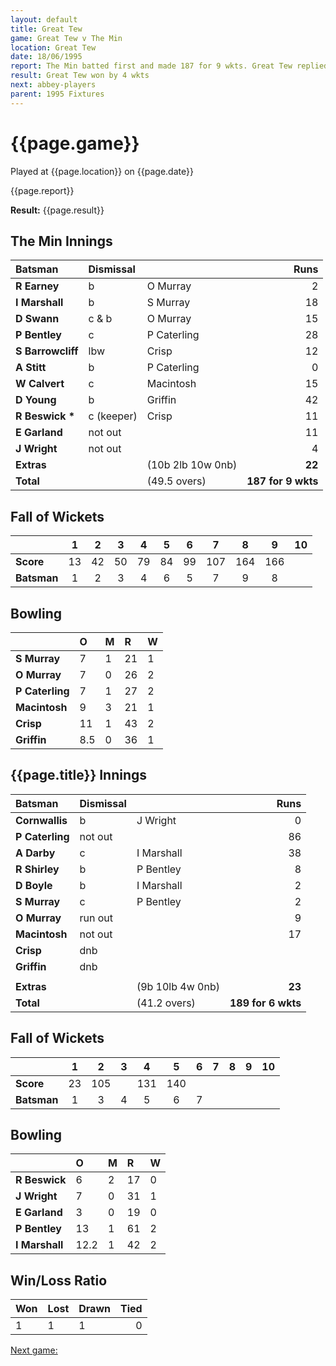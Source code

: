 ```yaml
---
layout: default
title: Great Tew
game: Great Tew v The Min
location: Great Tew
date: 18/06/1995
report: The Min batted first and made 187 for 9 wkts. Great Tew replied with 189 for 6 wkts
result: Great Tew won by 4 wkts
next: abbey-players
parent: 1995 Fixtures
---
```


# {{page.game}}

Played at {{page.location}} on {{page.date}}

{{page.report}}

**Result:** {{page.result}}

## The Min Innings

| Batsman | Dismissal |  | Runs |
|:---|:---|---|---:|
| **R Earney** | b | O Murray | 2 |
| **I Marshall** | b | S Murray | 18 |
| **D Swann** | c & b | O Murray | 15 |
| **P Bentley** | c | P Caterling | 28 |
| **S Barrowcliff** | lbw | Crisp | 12 |
| **A Stitt** | b | P Caterling | 0 |
| **W Calvert** | c | Macintosh | 15 |
| **D Young** | b | Griffin | 42 |
| **R Beswick &#42;** | c (keeper) | Crisp | 11 |
| **E Garland** | not out |  | 11 |
| **J Wright** | not out |  | 4 |
| **Extras** | | (10b 2lb 10w 0nb) | **22** |
| **Total** | | (49.5 overs) | **187 for 9 wkts** |

## Fall of Wickets

| | 1 | 2 | 3 | 4 | 5 | 6 | 7 | 8 | 9 | 10 |
|---|:---:|:---:|:---:|:---:|:---:|:---:|:---:|:---:|:---:|:---:|
| **Score** | 13 | 42 | 50 | 79 | 84 | 99 | 107 | 164 | 166 |  |
| **Batsman** | 1 | 2 | 3 | 4 | 6 | 5 | 7 | 9 | 8 |  |

## Bowling

| | O | M | R | W |
|---|:---|:---|:---|:---|
| **S Murray** | 7 | 1 | 21 | 1 |
| **O Murray** | 7 | 0 | 26 | 2 |
| **P Caterling** | 7 | 1 | 27 | 2 |
| **Macintosh** | 9 | 3 | 21 | 1 |
| **Crisp** | 11 | 1 | 43 | 2 |
| **Griffin** | 8.5 | 0 | 36 | 1 |

## {{page.title}} Innings

| Batsman | Dismissal |  | Runs |
|:---|:---|---|---:|
| **Cornwallis** | b | J Wright | 0 |
| **P Caterling** | not out |  | 86 |
| **A Darby** | c | I Marshall | 38 |
| **R Shirley** | b | P Bentley | 8 |
| **D Boyle** | b | I Marshall | 2 |
| **S Murray** | c | P Bentley | 2 |
| **O Murray** | run out |  | 9 |
| **Macintosh** | not out |  | 17 |
| **Crisp** | dnb |  |  |
| **Griffin** | dnb |  |  |
|  |  |  |  |
| **Extras** | | (9b 10lb 4w 0nb) | **23** |
| **Total** | | (41.2 overs) | **189 for 6 wkts** |

## Fall of Wickets

| | 1 | 2 | 3 | 4 | 5 | 6 | 7 | 8 | 9 | 10 |
|---|:---:|:---:|:---:|:---:|:---:|:---:|:---:|:---:|:---:|:---:|
| **Score** | 23 | 105 |  | 131 | 140 |  |  |  |  |  |
| **Batsman** | 1 | 3 | 4 | 5 | 6 | 7 |  |  |  |  |

## Bowling

| | O | M | R | W |
|---|:---|:---|:---|:---|
| **R Beswick** | 6 | 2 | 17 | 0 |
| **J Wright** | 7 | 0 | 31 | 1 |
| **E Garland** | 3 | 0 | 19 | 0 |
| **P Bentley** | 13 | 1 | 61 | 2 |
| **I Marshall** | 12.2 | 1 | 42 | 2 |

## Win/Loss Ratio

| Won | Lost | Drawn | Tied |
|:---|:---|:---|---:|
| 1 | 1 | 1 | 0 |

[Next game:]({{page.next}})